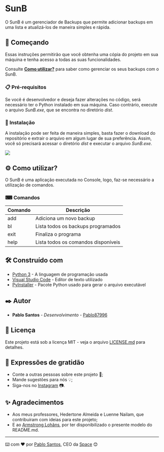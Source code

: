 # SunB

O SunB é um gerenciador de Backups que permite adicionar backups em uma lista e atualizá-los de maneira simples e rápida. 

## 🚀 Começando

Essas instruções permitirão que você obtenha uma cópia do projeto em sua máquina e tenha acesso a todas as suas funcionalidades.

Consulte **[Como utilizar?](#como-utilizar)** para saber como gerenciar os seus backups com o SunB.

### 📋 Pré-requisitos

Se você é desenvolvedor e deseja fazer alterações no código, será necessário ter o Python instalado em sua máquina. Caso contrário, execute o arquivo _SunB.exe_, que se encontra no diretório _dist_.

### 🔧 Instalação

A instalação pode ser feita de maneira simples, basta fazer o download do repositório e extrair o arquivo em algum lugar de sua preferência. Assim, você só precisará acessar o diretório _dist_ e executar o arquivo _SunB.exe_.

<a href="https://github.com/Pablo87996/SunB/archive/refs/heads/main.zip"><img src="https://img.shields.io/badge/-Download-D00000?style=for-the-badge"></a>

## <a id="como-utilizar">⚙️ Como utilizar?</a>

O SunB é uma aplicação executada no Console, logo, faz-se necessário a utilização de comandos.

### ⌨ Comandos

| Comando | Descrição                             |
|---------|---------------------------------------|
| add     | Adiciona um novo backup               |
| bl      | Lista todos os backups programados    |
| exit    | Finaliza o programa                   |
| help    | Lista todos os comandos disponíveis   |

## 🛠️ Construído com

* [Python 3](https://www.python.org/) - A linguagem de programação usada
* [Visual Studio Code](https://code.visualstudio.com/) - Editor de texto utilizado
* [PyInstaller](https://pyinstaller.org/en/stable/) - Pacote Python usado para gerar o arquivo executável

<!-- ## 📌 Versão -->
<!-- Nós usamos [SemVer](http://semver.org/) para controle de versão. Para as versões disponíveis, observe as [tags neste repositório](https://github.com/Pablo87996/SunB/tags). -->

## ✒️ Autor

* **Pablo Santos** - *Desenvolvimento* - [Pablo87996](https://github.com/Pablo87996)

## 📄 Licença

Este projeto está sob a licença MIT - veja o arquivo [LICENSE.md](https://github.com/Pablo87996/SunB/blob/main/LICENSE) para detalhes.

## 🎁 Expressões de gratidão

* Conte a outras pessoas sobre este projeto 📢;
* Mande sugestões para nós 💡;
* Siga-nos no [Instagram](https://www.instagram.com/space_01_official/) 📷.

## ✨ Agradecimentos
* Aos meus professores, Hedertone Almeida e Luenne Nailam, que contribuíram com ideias para este projeto;
* E ao [Armstrong Lohãns](https://github.com/lohhans), por ter disponibilizado o presente modelo do README.md.

---
⌨️ com ❤️ por [Pablo Santos](https://github.com/Pablo87996), CEO da [Space](https://www.instagram.com/space_01_official/) 😊
